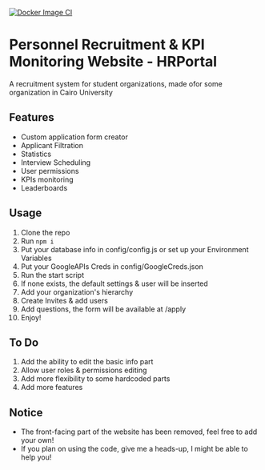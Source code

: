 [![Docker Image CI](https://github.com/Salo7a/HRPortal/actions/workflows/docker-image.yml/badge.svg)](https://github.com/Salo7a/HRPortal/actions/workflows/docker-image.yml)

# Personnel Recruitment & KPI Monitoring Website - HRPortal
A recruitment system for student organizations, made ofor some organization in Cairo University


## Features
* Custom application form creator
* Applicant Filtration
* Statistics
* Interview Scheduling
* User permissions
* KPIs monitoring
* Leaderboards

## Usage
1. Clone the repo
2. Run `npm i`
3. Put your database info in config/config.js or set up your Environment Variables
4. Put your GoogleAPIs Creds in config/GoogleCreds.json
5. Run the start script
6. If none exists, the default settings & user will be inserted
7. Add your organization's hierarchy
8. Create Invites & add users
9. Add questions, the form will be available at /apply
10. Enjoy!

## To Do
1. Add the ability to edit the basic info part
2. Allow user roles & permissions editing 
3. Add more flexibility to some hardcoded parts
4. Add more features

## Notice
* The front-facing part of the website has been removed, feel free to add your own!
* If you plan on using the code, give me a heads-up, I might be able to help you!
